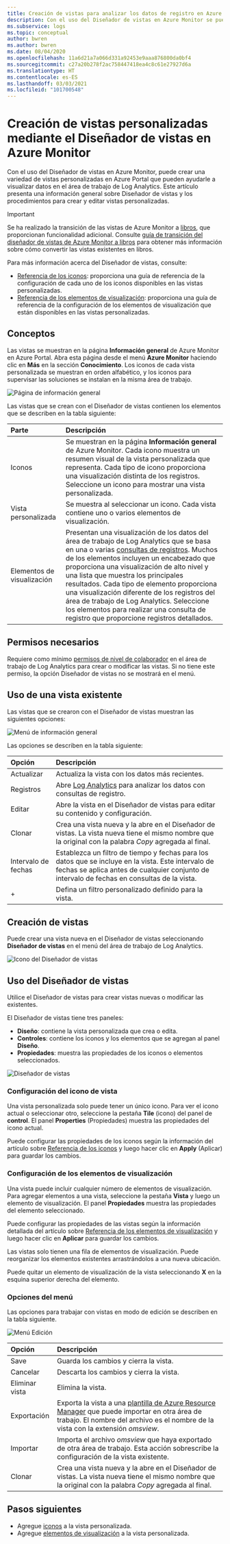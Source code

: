 ```yaml
---
title: Creación de vistas para analizar los datos de registro en Azure Monitor | Microsoft Docs
description: Con el uso del Diseñador de vistas en Azure Monitor se pueden crear vistas personalizadas que se muestran en Azure Portal y que contienen diferentes visualizaciones de datos en el área de trabajo de Log Analytics. En este artículo encontrará información general del Diseñador de vistas, y procedimientos para crear y editar vistas personalizadas.
ms.subservice: logs
ms.topic: conceptual
author: bwren
ms.author: bwren
ms.date: 08/04/2020
ms.openlocfilehash: 11a6d21a7a066d331a92453e9aaa876800da0bf4
ms.sourcegitcommit: c27a20b278f2ac758447418ea4c8c61e27927d6a
ms.translationtype: HT
ms.contentlocale: es-ES
ms.lasthandoff: 03/03/2021
ms.locfileid: "101700548"
---
```

# <a name="create-custom-views-by-using-view-designer-in-azure-monitor"></a>Creación de vistas personalizadas mediante el Diseñador de vistas en Azure Monitor
Con el uso del Diseñador de vistas en Azure Monitor, puede crear una variedad de vistas personalizadas en Azure Portal que pueden ayudarle a visualizar datos en el área de trabajo de Log Analytics. Este artículo presenta una información general sobre Diseñador de vistas y los procedimientos para crear y editar vistas personalizadas.

> [!IMPORTANT]
> Se ha realizado la transición de las vistas de Azure Monitor a [libros](workbooks-overview.md), que proporcionan funcionalidad adicional. Consulte [guía de transición del diseñador de vistas de Azure Monitor a libros](view-designer-conversion-overview.md) para obtener más información sobre cómo convertir las vistas existentes en libros.
 


Para más información acerca del Diseñador de vistas, consulte:

* [Referencia de los iconos](view-designer-tiles.md): proporciona una guía de referencia de la configuración de cada uno de los iconos disponibles en las vistas personalizadas.
* [Referencia de los elementos de visualización](view-designer-parts.md): proporciona una guía de referencia de la configuración de los elementos de visualización que están disponibles en las vistas personalizadas.


## <a name="concepts"></a>Conceptos
Las vistas se muestran en la página **Información general** de Azure Monitor en Azure Portal. Abra esta página desde el menú **Azure Monitor** haciendo clic en **Más** en la sección **Conocimiento**. Los iconos de cada vista personalizada se muestran en orden alfabético, y los iconos para supervisar las soluciones se instalan en la misma área de trabajo.

![Página de información general](media/view-designer/overview-page.png)

Las vistas que se crean con el Diseñador de vistas contienen los elementos que se describen en la tabla siguiente:

| Parte | Descripción |
|:--- |:--- |
| Iconos | Se muestran en la página **Información general** de Azure Monitor. Cada icono muestra un resumen visual de la vista personalizada que representa. Cada tipo de icono proporciona una visualización distinta de los registros. Seleccione un icono para mostrar una vista personalizada. |
| Vista personalizada | Se muestra al seleccionar un icono. Cada vista contiene uno o varios elementos de visualización. |
| Elementos de visualización | Presentan una visualización de los datos del área de trabajo de Log Analytics que se basa en una o varias [consultas de registros](../logs/log-query-overview.md). Muchos de los elementos incluyen un encabezado que proporciona una visualización de alto nivel y una lista que muestra los principales resultados. Cada tipo de elemento proporciona una visualización diferente de los registros del área de trabajo de Log Analytics. Seleccione los elementos para realizar una consulta de registro que proporcione registros detallados. |

## <a name="required-permissions"></a>Permisos necesarios
Requiere como mínimo [permisos de nivel de colaborador](../logs/manage-access.md#manage-access-using-azure-permissions) en el área de trabajo de Log Analytics para crear o modificar las vistas. Si no tiene este permiso, la opción Diseñador de vistas no se mostrará en el menú.


## <a name="work-with-an-existing-view"></a>Uso de una vista existente
Las vistas que se crearon con el Diseñador de vistas muestran las siguientes opciones:

![Menú de información general](media/view-designer/overview-menu.png)

Las opciones se describen en la tabla siguiente:

| Opción | Descripción |
|:--|:--|
| Actualizar   | Actualiza la vista con los datos más recientes. | 
| Registros      | Abre [Log Analytics](../logs/log-query-overview.md) para analizar los datos con consultas de registro. |
| Editar       | Abre la vista en el Diseñador de vistas para editar su contenido y configuración.  |
| Clonar      | Crea una vista nueva y la abre en el Diseñador de vistas. La vista nueva tiene el mismo nombre que la original con la palabra *Copy* agregada al final. |
| Intervalo de fechas | Establezca un filtro de tiempo y fechas para los datos que se incluye en la vista. Este intervalo de fechas se aplica antes de cualquier conjunto de intervalo de fechas en consultas de la vista.  |
| +          | Defina un filtro personalizado definido para la vista. |


## <a name="create-a-new-view"></a>Creación de vistas
Puede crear una vista nueva en el Diseñador de vistas seleccionando **Diseñador de vistas** en el menú del área de trabajo de Log Analytics.

![Icono del Diseñador de vistas](media/view-designer/view-designer-tile.png)


## <a name="work-with-view-designer"></a>Uso del Diseñador de vistas
Utilice el Diseñador de vistas para crear vistas nuevas o modificar las existentes. 

El Diseñador de vistas tiene tres paneles: 
* **Diseño**: contiene la vista personalizada que crea o edita. 
* **Controles**: contiene los iconos y los elementos que se agregan al panel **Diseño**. 
* **Propiedades**: muestra las propiedades de los iconos o elementos seleccionados.

![Diseñador de vistas](media/view-designer/view-designer-screenshot.png)

### <a name="configure-the-view-tile"></a>Configuración del icono de vista
Una vista personalizada solo puede tener un único icono. Para ver el icono actual o seleccionar otro, seleccione la pestaña **Tile** (icono) del panel de **control**. El panel **Properties** (Propiedades) muestra las propiedades del icono actual. 

Puede configurar las propiedades de los iconos según la información del artículo sobre [Referencia de los iconos](view-designer-tiles.md) y luego hacer clic en **Apply** (Aplicar) para guardar los cambios.

### <a name="configure-the-visualization-parts"></a>Configuración de los elementos de visualización
Una vista puede incluir cualquier número de elementos de visualización. Para agregar elementos a una vista, seleccione la pestaña **Vista** y luego un elemento de visualización. El panel **Propiedades** muestra las propiedades del elemento seleccionado. 

Puede configurar las propiedades de las vistas según la información detallada del artículo sobre [Referencia de los elementos de visualización](view-designer-parts.md) y luego hacer clic en **Aplicar** para guardar los cambios.

Las vistas solo tienen una fila de elementos de visualización. Puede reorganizar los elementos existentes arrastrándolos a una nueva ubicación.

Puede quitar un elemento de visualización de la vista seleccionando **X** en la esquina superior derecha del elemento.


### <a name="menu-options"></a>Opciones del menú
Las opciones para trabajar con vistas en modo de edición se describen en la tabla siguiente.

![Menú Edición](media/view-designer/edit-menu.png)

| Opción | Descripción |
|:--|:--|
| Save        | Guarda los cambios y cierra la vista. |
| Cancelar      | Descarta los cambios y cierra la vista. |
| Eliminar vista | Elimina la vista. |
| Exportación      | Exporta la vista a una [plantilla de Azure Resource Manager](../../azure-resource-manager/templates/template-syntax.md) que puede importar en otra área de trabajo. El nombre del archivo es el nombre de la vista con la extensión *omsview*. |
| Importar      | Importa el archivo *omsview* que haya exportado de otra área de trabajo. Esta acción sobrescribe la configuración de la vista existente. |
| Clonar       | Crea una vista nueva y la abre en el Diseñador de vistas. La vista nueva tiene el mismo nombre que la original con la palabra *Copy* agregada al final. |

## <a name="next-steps"></a>Pasos siguientes
* Agregue [iconos](view-designer-tiles.md) a la vista personalizada.
* Agregue [elementos de visualización](view-designer-parts.md) a la vista personalizada.